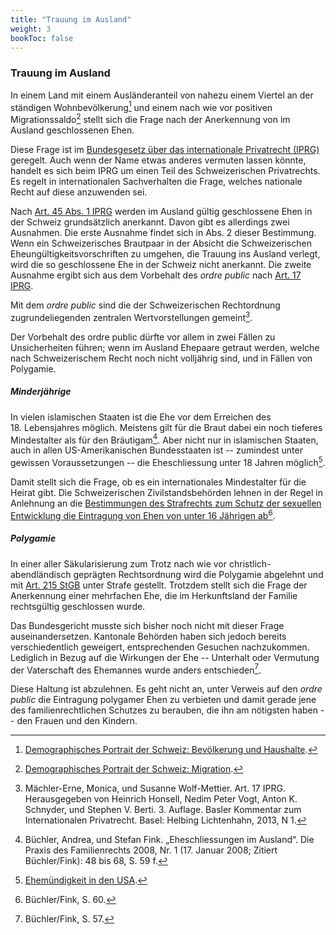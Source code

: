 ```yaml
---
title: "Trauung im Ausland"
weight: 3
bookToc: false
---
```


### Trauung im Ausland

In einem Land mit einem Ausländeranteil von nahezu einem Viertel an der
ständigen Wohnbevölkerung[^1] und einem nach wie vor positiven
Migrationssaldo[^2] stellt sich die Frage nach der Anerkennung von im
Ausland geschlossenen Ehen.

Diese Frage ist im [Bundesgesetz über das internationale Privatrecht
(IPRG)](https://www.fedlex.admin.ch/eli/cc/1988/1776_1776_1776/de) geregelt. Auch wenn der Name etwas anderes vermuten lassen
könnte, handelt es sich beim IPRG um einen Teil des Schweizerischen
Privatrechts. Es regelt in internationalen Sachverhalten die Frage,
welches nationale Recht auf diese anzuwenden sei.

Nach [Art. 45 Abs. 1 IPRG](https://www.fedlex.admin.ch/eli/cc/1988/1776_1776_1776/de#art_45) werden im Ausland gültig geschlossene Ehen in
der Schweiz grundsätzlich anerkannt. Davon gibt es allerdings zwei
Ausnahmen. Die erste Ausnahme findet sich in Abs. 2 dieser Bestimmung.
Wenn ein Schweizerisches Brautpaar in der Absicht die Schweizerischen
Eheungültigkeitsvorschriften zu umgehen, die Trauung ins Ausland
verlegt, wird die so geschlossene Ehe in der Schweiz nicht anerkannt.
Die zweite Ausnahme ergibt sich aus dem Vorbehalt des *ordre public*
nach [Art. 17 IPRG](https://www.fedlex.admin.ch/eli/cc/1988/1776_1776_1776/de#chap_1/sec_3/lvl_V).

Mit dem *ordre public* sind die der Schweizerischen Rechtordnung
zugrundeliegenden zentralen Wertvorstellungen gemeint[^3].

Der Vorbehalt des ordre public dürfte vor allem in zwei Fällen zu
Unsicherheiten führen; wenn im Ausland Ehepaare getraut werden, welche
nach Schweizerischem Recht noch nicht volljährig sind, und in Fällen von
Polygamie.

##### Minderjährige

In vielen islamischen Staaten ist die Ehe vor dem Erreichen des
18. Lebensjahres möglich. Meistens gilt für die Braut dabei ein noch
tieferes Mindestalter als für den Bräutigam[^4]. Aber nicht nur in
islamischen Staaten, auch in allen US-Amerikanischen Bundesstaaten ist
-- zumindest unter gewissen Voraussetzungen -- die Eheschliessung unter
18 Jahren möglich[^usa].

Damit stellt sich die Frage, ob es ein internationales Mindestalter für
die Heirat gibt. Die Schweizerischen Zivilstandsbehörden lehnen in der
Regel in Anlehnung an die [Bestimmungen des Strafrechts zum Schutz der
sexuellen Entwicklung die Eintragung von Ehen von unter 16 Jährigen
ab](https://www.fedlex.admin.ch/eli/cc/54/757_781_799/de#book_2/tit_5/lvl_1/lvl_d4e564)[^5].

##### Polygamie

In einer aller Säkularisierung zum Trotz nach wie vor
christlich-abendländisch geprägten Rechtsordnung wird die Polygamie
abgelehnt und mit [Art. 215 StGB](https://www.fedlex.admin.ch/eli/cc/54/757_781_799/de#art_215) unter Strafe gestellt. Trotzdem stellt
sich die Frage der Anerkennung einer mehrfachen Ehe, die im
Herkunftsland der Familie rechtsgültig geschlossen wurde.

Das Bundesgericht musste sich bisher noch nicht mit dieser Frage
auseinandersetzen. Kantonale Behörden haben sich jedoch bereits
verschiedentlich geweigert, entsprechenden Gesuchen nachzukommen.
Lediglich in Bezug auf die Wirkungen der Ehe -- Unterhalt oder Vermutung
der Vaterschaft des Ehemannes wurde anders entschieden[^6].

Diese Haltung ist abzulehnen. Es geht nicht an, unter Verweis auf den
*ordre public* die Eintragung polygamer Ehen zu verbieten und damit
gerade jene des familienrechtlichen Schutzes zu berauben, die ihn am
nötigsten haben -- den Frauen und den Kindern.

[^1]: [Demographisches Portrait der Schweiz: Bevölkerung und Haushalte](https://www.swissstats.bfs.admin.ch/collection/ch.admin.bfs.swissstat.de.issue22014792000/article/issue22014792000-04).

[^2]: [Demographisches Portrait der Schweiz: Migration](https://www.swissstats.bfs.admin.ch/collection/ch.admin.bfs.swissstat.de.issue22014792000/article/issue22014792000-09).

[^3]: Mächler-Erne, Monica, und Susanne Wolf-Mettier. Art. 17 IPRG. Herausgegeben von Heinrich Honsell, Nedim Peter Vogt, Anton K. Schnyder, und Stephen V. Berti. 3. Auflage. Basler Kommentar zum Internationalen Privatrecht. Basel: Helbing Lichtenhahn, 2013, N 1.

[^4]: Büchler, Andrea, und Stefan Fink. „Eheschliessungen im Ausland“.
    Die Praxis des Familienrechts 2008, Nr. 1 (17. Januar 2008; Zitiert Büchler/Fink): 48
    bis 68, S. 59 f.

[^5]: Büchler/Fink, S. 60.

[^6]: Büchler/Fink, S. 57.

[^usa]: [Ehemündigkeit in den USA](https://de.wikipedia.org/wiki/Ehem%C3%BCndigkeit_in_den_USA).